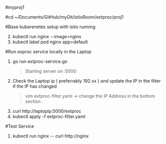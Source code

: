 #myproj1

#cd ~/Documents/GitHub/myGit/istioRoom/extproc/proj1

#Base kuberenetes setup with istio running

2. kubectl run nginx --image=nginx
3. kubectl label pod nginx app=default

#Run exproc service locally in the Laptop 

1. go run extproc-service.go 
    > Starting server on :5000
2. Check the Laptop ip  ( preferrably 192.xx ) and update the IP in the filter if the IP has changed
    > vim extproc-filter.yaml -> change the IP Address in the bottom section . 
3. curl http://laptopip:5000/extproc
4. kubectl apply -f extproc-filter.yaml



#Test Service 

1. kubectl run nginx -- curl http://nginx 



